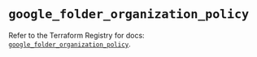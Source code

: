 # `google_folder_organization_policy`

Refer to the Terraform Registry for docs: [`google_folder_organization_policy`](https://registry.terraform.io/providers/hashicorp/google/6.34.1/docs/resources/folder_organization_policy).
